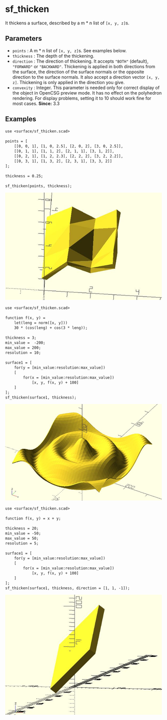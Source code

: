 # sf_thicken

It thickens a surface, described by a m * n list of `[x, y, z]`s.

## Parameters

- `points` : A m * n list of `[x, y, z]`s. See examples below.
- `thickness` : The depth of the thickening.
- `direction` : The direction of thickening. It accepts `"BOTH"` (default), `"FORWARD"` or `"BACKWARD"`. Thickening is applied in both directions from the surface, the direction of the surface normals or the opposite direction to the surface normals. It also accept a direction vector `[x, y, z]`. Thickening is only applied in the direction you give.
- `convexity` : Integer. This parameter is needed only for correct display of the object in OpenCSG preview mode. It has no effect on the polyhedron rendering. For display problems, setting it to 10 should work fine for most cases. **Since:** 3.3

## Examples

	use <surface/sf_thicken.scad>

	points = [
		[[0, 0, 1], [1, 0, 2.5], [2, 0, 2], [3, 0, 2.5]],
		[[0, 1, 1], [1, 1, 2], [2, 1, 1], [3, 1, 2]],
		[[0, 2, 1], [1, 2, 2.3], [2, 2, 2], [3, 2, 2.2]],
		[[0, 3, 1], [1, 3, 2], [2, 3, 1], [3, 3, 2]]
	];

	thickness = 0.25;

	sf_thicken(points, thickness);

![sf_thicken](images/lib3x-sf_thicken-1.JPG)

	use <surface/sf_thicken.scad>

	function f(x, y) = 
        let(leng = norm([x, y]))
		30 * (cos(leng) + cos(3 * leng));

	thickness = 3;
	min_value =  -200;
	max_value = 200;
	resolution = 10;

	surface1 = [
		for(y = [min_value:resolution:max_value])
		[
			for(x = [min_value:resolution:max_value]) 
				[x, y, f(x, y) + 100]
		]
	];
	sf_thicken(surface1, thickness);

![sf_thicken](images/lib3x-sf_thicken-2.JPG)

	use <surface/sf_thicken.scad>

	function f(x, y) = x + y;

	thickness = 20;
	min_value = -50;
	max_value = 50;
	resolution = 5;

	surface1 = [
		for(y = [min_value:resolution:max_value])
		[
			for(x = [min_value:resolution:max_value]) 
				[x, y, f(x, y) + 100]
		]
	];
	sf_thicken(surface1, thickness, direction = [1, 1, -1]);

![sf_thicken](images/lib3x-sf_thicken-3.JPG)